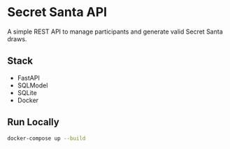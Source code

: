 # Secret Santa API

A simple REST API to manage participants and generate valid Secret Santa draws.


## Stack
- FastAPI
- SQLModel
- SQLite
- Docker

## Run Locally

```bash
docker-compose up --build


